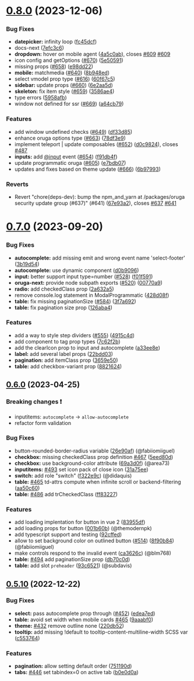 # [0.8.0](https://github.com/mlmoravek/oruga/compare/v0.7.0...v0.8.0) (2023-12-06)


### Bug Fixes

* **datepicker:** infinity loop ([fc45dcf](https://github.com/mlmoravek/oruga/commit/fc45dcf92dfc9048d2e2301ae607190daba97d98))
* docs-next ([7efc3c6](https://github.com/mlmoravek/oruga/commit/7efc3c68fd41e44bc96f969b3ef57fb08c5c2bc4))
* **dropdown:** hover on mobile agent  ([4a5c0ab](https://github.com/mlmoravek/oruga/commit/4a5c0ab7cf751109ba2adf8890a75a7250c7130a)), closes [#609](https://github.com/mlmoravek/oruga/issues/609) [#609](https://github.com/mlmoravek/oruga/issues/609)
* icon config and getOptions ([#670](https://github.com/mlmoravek/oruga/issues/670)) ([5e50591](https://github.com/mlmoravek/oruga/commit/5e505910e3c9231aac2b583db70384a1f504533a))
* missing props ([#658](https://github.com/mlmoravek/oruga/issues/658)) ([e98dd22](https://github.com/mlmoravek/oruga/commit/e98dd22303f758e2217b67e2cd3bde8ec35cc4d3))
* **mobile:** matchmedia ([#640](https://github.com/mlmoravek/oruga/issues/640)) ([8b948ed](https://github.com/mlmoravek/oruga/commit/8b948edc8084a299138154837389c523aad4033c))
* select vmodel prop type ([#616](https://github.com/mlmoravek/oruga/issues/616)) ([60f67c5](https://github.com/mlmoravek/oruga/commit/60f67c55899068ef9382e8b266d7fb5940b912eb))
* **sidebar:** update props ([#660](https://github.com/mlmoravek/oruga/issues/660)) ([6e2aa5d](https://github.com/mlmoravek/oruga/commit/6e2aa5d93db438022e2c259097c9bbdd5f232ba3))
* **skeleton:** fix item style ([#659](https://github.com/mlmoravek/oruga/issues/659)) ([3586ae4](https://github.com/mlmoravek/oruga/commit/3586ae4cbd289c6c0e39abd05436f1478aca6e5a))
* type errors ([5958afb](https://github.com/mlmoravek/oruga/commit/5958afb76313684214c910e165820c12bdc87fef))
* window not defined for ssr ([#669](https://github.com/mlmoravek/oruga/issues/669)) ([a64cb79](https://github.com/mlmoravek/oruga/commit/a64cb79d1e6de046c771ddf744daa2ac80634d70))


### Features

* add window undefined checks ([#649](https://github.com/mlmoravek/oruga/issues/649)) ([df33d85](https://github.com/mlmoravek/oruga/commit/df33d85efc3d23c598217a737ccccb6f3b55b37c))
* enhance oruga options type ([#663](https://github.com/mlmoravek/oruga/issues/663)) ([78df3e9](https://github.com/mlmoravek/oruga/commit/78df3e9ce35c6b146fefcf288ce94f6377654cc3))
* implement teleport | update composables ([#652](https://github.com/mlmoravek/oruga/issues/652)) ([d0c9824](https://github.com/mlmoravek/oruga/commit/d0c98243831b42bd320f68c9825d77c3d79cc4a0)), closes [#487](https://github.com/mlmoravek/oruga/issues/487)
* **inputs:** add [@input](https://github.com/input) event ([#654](https://github.com/mlmoravek/oruga/issues/654)) ([f91db4f](https://github.com/mlmoravek/oruga/commit/f91db4f78c80346cc9251a76eabc5da58b304739))
* update programmatic oruga ([#605](https://github.com/mlmoravek/oruga/issues/605)) ([e7bdb07](https://github.com/mlmoravek/oruga/commit/e7bdb0738d94d6e4a799be1a962f80383abd90ac))
* updates and fixes based on theme update ([#666](https://github.com/mlmoravek/oruga/issues/666)) ([6b97993](https://github.com/mlmoravek/oruga/commit/6b979937fd491813580aafbd9cdb3924a73a0290))


### Reverts

* Revert "chore(deps-dev): bump the npm_and_yarn at /packages/oruga security update group (#637)" (#641) ([67e93a2](https://github.com/mlmoravek/oruga/commit/67e93a2a72b158eb7ea8b7c6b51cb9fb721e769c)), closes [#637](https://github.com/mlmoravek/oruga/issues/637) [#641](https://github.com/mlmoravek/oruga/issues/641)



# [0.7.0](https://github.com/oruga-ui/oruga/compare/v0.6.0...v0.7.0) (2023-09-20)


### Bug Fixes

* **autocomplete:** add missing emit and wrong event name 'select-footer' ([3b19d54](https://github.com/oruga-ui/oruga/commit/3b19d54501a54166a3e743bceee37f70e73700f1))
* **autocomplete:** use dynamic component  ([d0b9096](https://github.com/oruga-ui/oruga/commit/d0b909684adbdead878cecc53e7e5345addc3483))
* **input:** better support input type=number ([#528](https://github.com/oruga-ui/oruga/issues/528)) ([f01f591](https://github.com/oruga-ui/oruga/commit/f01f5917d58646b96b2d6268931357b1727b992d))
* **oruga-next:** provide node subpath exports ([#520](https://github.com/oruga-ui/oruga/issues/520)) ([00770a9](https://github.com/oruga-ui/oruga/commit/00770a9e6d1a9b74c496d1d30d56436ae550c2ed))
* **radio:** add checkedClass prop ([2a632a5](https://github.com/oruga-ui/oruga/commit/2a632a5d83b902bb40d6547bb52ad62206b9d0d6))
* remove console.log statement in ModalProgrammatic ([428d08f](https://github.com/oruga-ui/oruga/commit/428d08fa5ab631d06cbe30a8256639c8aa04d291))
* **table:** fix missing paginationSize ([#584](https://github.com/oruga-ui/oruga/issues/584)) ([3f7a692](https://github.com/oruga-ui/oruga/commit/3f7a692d0a2570731da0a02a5a9595b03cbf2717))
* **table:** fix pagination size prop ([126aba4](https://github.com/oruga-ui/oruga/commit/126aba420d7b0635e8d1c9aec1202ab1bf2eab20))


### Features

* add a way to style step dividers  ([#555](https://github.com/oruga-ui/oruga/issues/555)) ([4915c4d](https://github.com/oruga-ui/oruga/commit/4915c4dbcb1a6c2cd39bc7660d41916b330bc0cd))
* add component to tag prop types  ([7c62f2b](https://github.com/oruga-ui/oruga/commit/7c62f2b7daf7fdc364bacccb1f9be9de2ff10f3f))
* add the clearIcon prop to input and autocomplete  ([a33ee8e](https://github.com/oruga-ui/oruga/commit/a33ee8ec11b69df218c17f388b4202947d473164))
* **label:** add several label props  ([22bdd03](https://github.com/oruga-ui/oruga/commit/22bdd03db029ce70b6eda1df87d1d6d24c3c3002))
* **pagination:** add itemClass prop ([3659e50](https://github.com/oruga-ui/oruga/commit/3659e50d45d61a44b833b050b09119e5a677de3f))
* **table:** add checkbox-variant prop ([8821624](https://github.com/oruga-ui/oruga/commit/8821624335c2f7d197706d7d2f35858135fe0bf0))



## [0.6.0](https://github.com/oruga-ui/oruga/compare/v0.5.10...v0.6.0) (2023-04-25)

### Breaking changes :exclamation:

* inputitems: `autocomplete` -> `allow-autocomplete`
* refactor form validation

### Bug Fixes

* button-rounded-border-radius variable  ([26e90af](https://github.com/oruga-ui/oruga/commit/26e90afa773b751fe7d229c45dc6f9923abe641e)) (@fabiiomiiguel)
* **checkbox:** missing checkedClass prop definition [#467](https://github.com/oruga-ui/oruga/issues/467) ([5eed80d](https://github.com/oruga-ui/oruga/commit/5eed80deb9e076794603fd22067d1231d89c1bbd))
* **checkbox:** use background-color attribute  ([69a3d0f](https://github.com/oruga-ui/oruga/commit/69a3d0f45149221939d07fd8556535f74e2269b2)) (@area73)
* **inputitems:** [#493](https://github.com/oruga-ui/oruga/issues/493) set icon pack of close icon ([31a75ee](https://github.com/oruga-ui/oruga/commit/31a75eeaf5f7e99eda796d4e0f97056682f329b5))
* **switch:** add role "switch" ([f322e9c](https://github.com/oruga-ui/oruga/commit/f322e9cd9ddbd92017753762f247833fef3d470d)) (@didaquis)
* **table:** [#465](https://github.com/oruga-ui/oruga/issues/465) td-attrs compute when infinite scroll or backend-filtering ([aa50c60](https://github.com/oruga-ui/oruga/commit/aa50c6060bfb870b6dd729100389d32f7962e0b3))
* **table:** [#486](https://github.com/oruga-ui/oruga/issues/486) add trCheckedClass ([ff83227](https://github.com/oruga-ui/oruga/commit/ff83227a993be17e6f450c2b5b50f3cd89f8cacf))


### Features

* add loading implentation for button in vue 2 ([83955df](https://github.com/oruga-ui/oruga/commit/83955dfbdf2004ef4c3d4336e9d77e2415ce90d2))
* add loading props for button ([001b60b](https://github.com/oruga-ui/oruga/commit/001b60b303e7f96860aa69680ea1664c957bbd06)) (@themodernpk)
* add typescript support and testing ([92cffed](https://github.com/oruga-ui/oruga/commit/92cffedc49824147a48a669c4dd1ee82f6098f31))
* allow to set background color on outlined button ([#514](https://github.com/oruga-ui/oruga/issues/514)) ([8f90b84](https://github.com/oruga-ui/oruga/commit/8f90b84286fd54e9cd87e68750730b7936f10a24)) (@fabiiomiiguel)
* make controls respond to the invalid event ([ca3626c](https://github.com/oruga-ui/oruga/commit/ca3626ca6c450ccd201847892f52a64a0c2e917d)) (@blm768)
* **table:** [#494](https://github.com/oruga-ui/oruga/issues/494) add paginationSize prop ([db70c0d](https://github.com/oruga-ui/oruga/commit/db70c0dbcb58007d78d8f0755ef1499194ea9273))
* **table:** add slot `preheader` ([93c6521](https://github.com/oruga-ui/oruga/commit/93c6521fabf0b55f98668caf9db8c984ec235540)) (@subdavis)



## [0.5.10](https://github.com/oruga-ui/oruga/compare/v0.5.9...v0.5.10) (2022-12-22)


### Bug Fixes

* **select:** pass autocomplete prop through ([#452](https://github.com/oruga-ui/oruga/issues/452)) ([edea7ed](https://github.com/oruga-ui/oruga/commit/edea7ed8f0ce509b6c30d4cf4dc1efd98cc6b6dd))
* **table:** avoid set width when mobile cards [#465](https://github.com/oruga-ui/oruga/issues/465) ([9aaabf0](https://github.com/oruga-ui/oruga/commit/9aaabf0fef3f651e08c38bd70b4c2cbe5a388de9))
* **theme:** [#432](https://github.com/oruga-ui/oruga/issues/432) remove outline none ([220db52](https://github.com/oruga-ui/oruga/commit/220db52f92c2fc6787f2be84fbe6e4d4aa388a5d))
* **tooltip:** add missing !default to tooltip-content-multiline-width SCSS var ([c553764](https://github.com/oruga-ui/oruga/commit/c5537645d9dd9a9406db5b0d25d62a0bee8612b6))


### Features

* **pagination:** allow setting default order  ([751190d](https://github.com/oruga-ui/oruga/commit/751190d007b13af9b6f3e43d291090cd64ad46e0))
* **tabs:** [#446](https://github.com/oruga-ui/oruga/issues/446) set tabindex=0 on active tab ([b0e0d0a](https://github.com/oruga-ui/oruga/commit/b0e0d0ae6a054331a256db93c7ffff2948caaf19))



